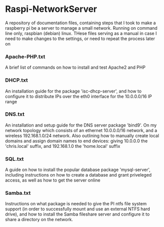 # Raspi-NetworkServer
A repository of documentation files, containing steps that I took to make a raspberry pi be a server to manage a small network. Running on command line only, raspbian (debian) linux. THese files serving as a manual in case I need to make changes to the settings, or need to repeat the process later on

### Apache-PHP.txt
A brief list of commands on how to install and test Apache2 and PHP

### DHCP.txt
An installation guide for the package 'isc-dhcp-server', and how to configure it to distribute IPs over the eth0 interface for the 10.0.0.0/16 IP range

### DNS.txt
An installation and setup guide for the DNS server package 'bind9'. On my network topology which consists of an ethernet 10.0.0.0/16 network, and a wireless 192.168.1.0/24 network. Also outlining how to manually create local domains and assign domain names to end devices: giving 10.0.0.0 the 'chris.local' suffix, and 192.168.1.0 the 'home.local' suffix

### SQL.txt
A guide on how to install the popular database package 'mysql-server', including instructions on how to create a database and grant priveleged access, as well as how to get the server online

### Samba.txt
Instructions on what package is needed to give the PI ntfs file system support (in order to successfully mount and use an external NTFS hard drive), and how to install the Samba fileshare server and configure it to share a directory on the network.  
